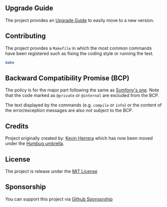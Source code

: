 ## Upgrade Guide

The project provides an [Upgrade Guide](https://github.com/box-project/box/blob/master/UPGRADE.md) to easily
move to a new version.


## Contributing

The project provides a `Makefile` in which the most common commands have been registered such as fixing the coding
style or running the test.

```bash
make
```


## Backward Compatibility Promise (BCP)

The policy is for the major part following the same as [Symfony's one][symfony-bc-policy]. Note that the code marked
as `@private` or `@internal` are excluded from the BCP.

The text displayed by the commands (e.g. `compile` or `info`) or the content of the error/exception messages are also not subject to the BCP.


## Credits

Project originally created by: [Kevin Herrera][kherge] which has now been moved under the [Humbug umbrella][humbug].


## License

The project is release under the [MIT License][MIT]


## Sponsorship

You can support this project via [Github Sponsorship][sponsor]


[kherge]: https://github.com/kherge
[humbug]: https://github.com/humbug
[symfony-bc-policy]: https://symfony.com/doc/current/contributing/code/bc.html
[MIT]: https://github.com/box-project/box/blob/master/LICENSE
[sponsor]: https://github.com/sponsors/theofidry